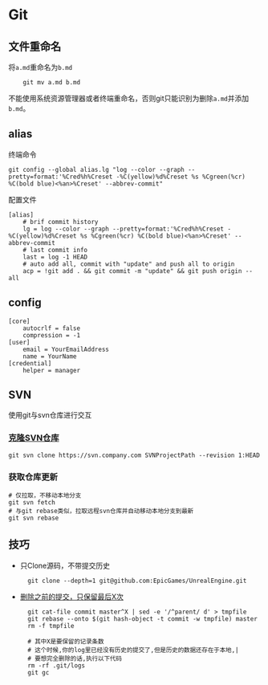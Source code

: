 # Git

## 文件重命名

将`a.md`重命名为`b.md`

```text
    git mv a.md b.md
```

不能使用系统资源管理器或者终端重命名，否则git只能识别为删除`a.md`并添加`b.md`。

## alias

终端命令

```text
git config --global alias.lg "log --color --graph --pretty=format:'%Cred%h%Creset -%C(yellow)%d%Creset %s %Cgreen(%cr) %C(bold blue)<%an>%Creset' --abbrev-commit"
```

配置文件

```text
[alias]
    # brif commit history
    lg = log --color --graph --pretty=format:'%Cred%h%Creset -%C(yellow)%d%Creset %s %Cgreen(%cr) %C(bold blue)<%an>%Creset' --abbrev-commit
    # last commit info
    last = log -1 HEAD
    # auto add all, commit with "update" and push all to origin
    acp = !git add . && git commit -m "update" && git push origin --all
```

## config

```text
[core]
    autocrlf = false
    compression = -1
[user]
    email = YourEmailAddress
    name = YourName
[credential]
    helper = manager
```

## SVN

使用git与svn仓库进行交互

### [克隆SVN仓库](https://cloud.tencent.com/developer/article/1363281)

```text
git svn clone https://svn.company.com SVNProjectPath --revision 1:HEAD
```

### 获取仓库更新

```text
# 仅拉取，不移动本地分支
git svn fetch
# 与git rebase类似，拉取远程svn仓库并自动移动本地分支到最新
git svn rebase
```

## 技巧

* 只Clone源码，不带提交历史

  ```text
    git clone --depth=1 git@github.com:EpicGames/UnrealEngine.git
  ```

* [删除之前的提交，只保留最后X次](https://blog.czbix.com/remove-git-history.html)

  ```text
    git cat-file commit master^X | sed -e '/^parent/ d' > tmpfile
    git rebase --onto $(git hash-object -t commit -w tmpfile) master
    rm -f tmpfile

    # 其中X是要保留的记录条数
    # 这个时候,你的log里已经没有历史的提交了,但是历史的数据还存在于本地,|
    # 要想完全删除的话,执行以下代码
    rm -rf .git/logs
    git gc
  ```

